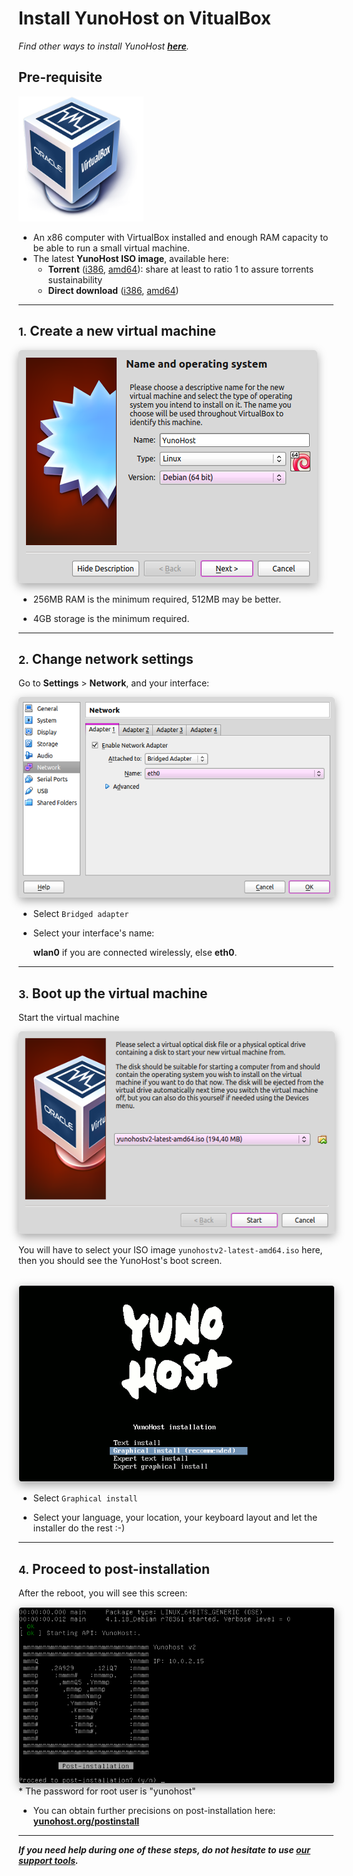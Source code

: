 # Install YunoHost on VitualBox

*Find other ways to install YunoHost **[here](/install)**.*

## Pre-requisite

<img src="/images/virtualbox.png" width=200>

* An x86 computer with VirtualBox installed and enough RAM capacity to be able to run a small virtual machine.
* The latest **YunoHost ISO image**, available here: 
  * **Torrent** ([i386](http://build.yunohost.org/yunohostv2-latest-i386.iso.torrent), [amd64](http://build.yunohost.org/yunohostv2-latest-amd64.iso.torrent)): share at least to ratio 1 to assure torrents sustainability
  * **Direct download** ([i386](http://build.yunohost.org/yunohostv2-latest-i386.iso), [amd64](http://build.yunohost.org/yunohostv2-latest-amd64.iso))


---

## <small>1.</small> Create a new virtual machine

<img src="/images/virtualbox_1.png" style="max-width:100%;border-radius: 5px;border: 1px solid rgba(0,0,0,0.15);box-shadow: 0 5px 15px rgba(0,0,0,0.35);">

<br>

* 256MB RAM is the minimum required, 512MB may be better.

* 4GB storage is the minimum required.

---

## <small>2.</small> Change network settings

Go to **Settings** > **Network**,  and your interface:

<img src="/images/virtualbox_2.png" style="max-width:100%;border-radius: 5px;border: 1px solid rgba(0,0,0,0.15);box-shadow: 0 5px 15px rgba(0,0,0,0.35);">

<br>

* Select `Bridged adapter`

* Select your interface's name:

    **wlan0** if you are connected wirelessly, else **eth0**.

---

## <small>3.</small> Boot up the virtual machine

Start the virtual machine

<img src="/images/virtualbox_2.1.png" style="max-width:100%;border-radius: 5px;border: 1px solid rgba(0,0,0,0.15);box-shadow: 0 5px 15px rgba(0,0,0,0.35);">

<br>

You will have to select your ISO image `yunohostv2-latest-amd64.iso` here, then you should see the YunoHost's boot screen.

<br>
   
<img src="/images/virtualbox_3.png" style="max-width:100%;border-radius: 5px;border: 1px solid rgba(0,0,0,0.15);box-shadow: 0 5px 15px rgba(0,0,0,0.35);">

<br>

* Select `Graphical install`

* Select your language, your location, your keyboard layout and let the installer do the rest :-)

---

## <small>4.</small> Proceed to post-installation

After the reboot, you will see this screen:

<img src="/images/virtualbox_4.png" style="max-width:100%;border-radius: 5px;border: 1px solid rgba(0,0,0,0.15);box-shadow: 0 5px 15px rgba(0,0,0,0.35);">

<br>
* The password for root user is "yunohost"

* You can obtain further precisions on post-installation here: **[yunohost.org/postinstall](/postinstall)**

---

***If you need help during one of these steps, do not hesitate to use [our support tools](/support).***
